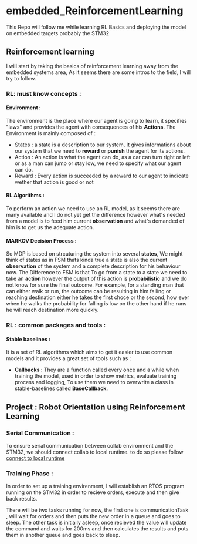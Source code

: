 # embedded_ReinforcementLearning
This Repo will follow me while learning RL Basics and deploying the model on embedded targets probably the STM32

## Reinforcement learning

I will start by taking the basics of reinforcement learning away from the embedded systems area,
As it seems there are some intros to the field, I will try to follow.

### RL: must know concepts :

#### Environment : 

The environment is the place where our agent is going to learn, it specifies "laws" and provides the agent with consequences of his **Actions**.
The Environment is mainly composed of :
* States : a state is a description to our system, It gives informations about our system that we need to **reward** or **punish** the agent for its actions.
* Action : An action is what the agent can do, as a car can turn right or left or as a man can jump or stay low, we need to specify what our agent can do.
* Reward : Every action is succeeded by a reward to our agent to indicate wether that action is good or not 

#### RL Algorithms :

To perform an action we need to use an RL model, as it seems there are many available and I do not yet get the difference however what's needed from a model is to feed him current **observation** and what's demanded of him is to get us the adequate action.

#### MARKOV Decision Process : 

So MDP is based on strcuturing the system into several **states**, We might think of states as in FSM thats kinda true a state is also the current **observation** of the system and a complete description for his behaviour now.
The Difference to FSM is that To go from a state to a state we need to take an **action** however the output of this action is **probabilistic** and we do not know for sure the final outcome.
For example, for a standing man that can either walk or run, the outcome can be resulting in him falling or reaching destination either he takes the first choce or the second, how ever when he walks the probability for falling is low on the other hand if he runs he will reach destination more quickly.

### RL : common packages and tools : 

#### Stable baselines : 

It is a set of RL algorithms which aims to get it easier to use common models and it provides a great set of tools such as : 

* **Callbacks** : They are a function called every once and a while when training the model, used in order to show metrics, evaluate training process and logging, To use them we need to overwrite a class in stable-baselines called **BaseCallback**.
  
## Project : Robot Orientation using Reinforcement Learning

### Serial Communication :
To ensure serial communication between collab environment and the STM32, we should connect collab to local runtime.
to do so please follow [connect to local runtime](https://research.google.com/colaboratory/local-runtimes.html#:~:text=In%20Colab%2C%20click%20the%20%22Connect,connected%20to%20your%20local%20runtime.)

### Training Phase :

In order to set up a training envirenment, I will establish an RTOS program running on the STM32 in order to recieve orders, execute and then give back results.

There will be two tasks running for now, the first one is communicationTask , will wait for orders and then puts the new order in a queue and goes to sleep. The other task is initially asleep, once recieved the value will update the command and waits for 200ms and then calculates the results and puts them in another queue and goes back to sleep. 

